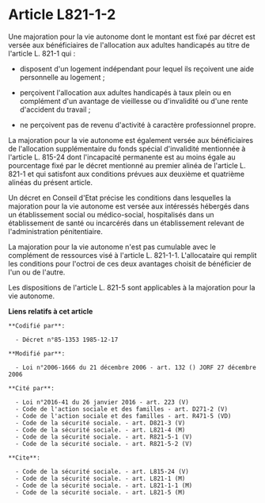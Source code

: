 # Article L821-1-2

Une majoration pour la vie autonome dont le montant est fixé par décret est versée aux bénéficiaires de l'allocation aux
adultes handicapés au titre de l'article L. 821-1 qui :

- disposent d'un logement indépendant pour lequel ils reçoivent une aide personnelle au logement ;

- perçoivent l'allocation aux adultes handicapés à taux plein ou en complément d'un avantage de vieillesse ou d'invalidité ou
d'une rente d'accident du travail ;

- ne perçoivent pas de revenu d'activité à caractère professionnel propre.

La majoration pour la vie autonome est également versée aux bénéficiaires de l'allocation supplémentaire du fonds spécial
d'invalidité mentionnée à l'article L. 815-24 dont l'incapacité permanente est au moins égale au pourcentage fixé par le
décret mentionné au premier alinéa de l'article L. 821-1 et qui satisfont aux conditions prévues aux deuxième et quatrième
alinéas du présent article.

Un décret en Conseil d'Etat précise les conditions dans lesquelles la majoration pour la vie autonome est versée aux
intéressés hébergés dans un établissement social ou médico-social, hospitalisés dans un établissement de santé ou incarcérés
dans un établissement relevant de l'administration pénitentiaire.

La majoration pour la vie autonome n'est pas cumulable avec le complément de ressources visé à l'article L. 821-1-1.
L'allocataire qui remplit les conditions pour l'octroi de ces deux avantages choisit de bénéficier de l'un ou de l'autre.

Les dispositions de l'article L. 821-5 sont applicables à la majoration pour la vie autonome.

**Liens relatifs à cet article**

	**Codifié par**:

	  - Décret n°85-1353 1985-12-17

	**Modifié par**:

	  - Loi n°2006-1666 du 21 décembre 2006 - art. 132 () JORF 27 décembre 2006

	**Cité par**:

	  - Loi n°2016-41 du 26 janvier 2016 - art. 223 (V)
	  - Code de l'action sociale et des familles - art. D271-2 (V)
	  - Code de l'action sociale et des familles - art. R471-5 (VD)
	  - Code de la sécurité sociale. - art. D821-3 (V)
	  - Code de la sécurité sociale. - art. L821-4 (M)
	  - Code de la sécurité sociale. - art. R821-5-1 (V)
	  - Code de la sécurité sociale. - art. R821-5-2 (V)

	**Cite**:

	  - Code de la sécurité sociale. - art. L815-24 (V)
	  - Code de la sécurité sociale. - art. L821-1 (M)
	  - Code de la sécurité sociale. - art. L821-1-1 (M)
	  - Code de la sécurité sociale. - art. L821-5 (M)

